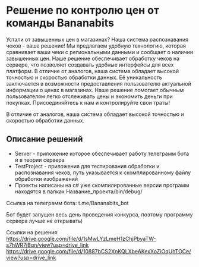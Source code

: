 # Решение по контролю цен от команды Bananabits

Устали от завышенных цен в магазинах? Наша система распознавания чеков - ваше решение! Мы предлагаем удобную технологию, которая сравнивает ваши чеки с региональными данными и сообщает о наличии завышенных цен. Наше решение обеспечивает обработку чеков на сервере, что позволяет создавать удобные интерфейсы для всех платформ. В отличие от аналогов, наша система обладает высокой точностью и скоростью обработки данных. Её уникальность заключается в возможности предоставления пользователю актуальной информации о ценах в магазинах. Наше решение помогает обычным пользователям легко отслеживать цены и экономить деньги при покупках. Присоединяйтесь к нам и контролируйте свои траты!

В отличие от аналогов, наша система обладает высокой точностью и скоростью обработки данных.

## Описание решений
* Server - приложение которое обеспечивает работу телеграмм бота и в теории сервера
* TestProject - приложения для тестирования обработки и распознавания чеков, путь указывается к скомплированному файлу обработки изображений
* Проекты написаны на c# уже скомпилированные версии программ находятся в папках Название_проекта/bin/debug/

Ссылка на телеграмм бота: t.me/Bananabits_bot

Бот будет запущен весь день проведения конкурса, поэтому программу сервера лучше не открывать)

Ссылки на решения:
https://drive.google.com/file/d/1sMwLYzLmeH1zChjPbyaTW-s7hWR7jBqn/view?usp=drive_link
https://drive.google.com/file/d/10887bCS2XnKQLXbeAKexXoZiOqUhTOCe/view?usp=drive_link
